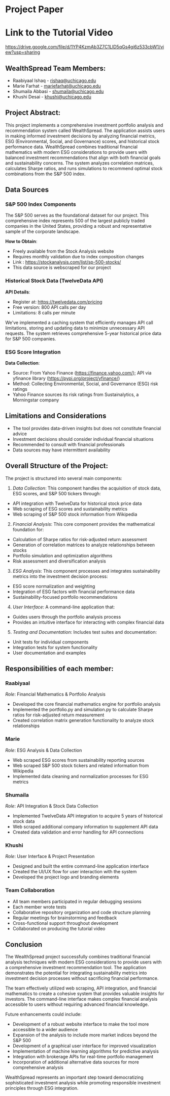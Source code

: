 # Project Paper

# Link to the Tutorial Video 
https://drive.google.com/file/d/1YP4KzmAb3Z7C1LID5qGs4gi6z533cbW1/view?usp=sharing

## WealthSpread Team Members:
- Raabiyaal Ishaq - rishaq@uchicago.edu
- Marie Farhat - mariefarhat@uchicago.edu
- Shumaila Abbasi - shumaila@uchicago.edu
- Khushi Desai - khushi@uchicago.edu

## Project Abstract:
This project implements a comprehensive investment portfolio analysis and recommendation system called WealthSpread. The application assists users in making informed investment decisions by analyzing financial metrics, ESG (Environmental, Social, and Governance) scores, and historical stock performance data. WealthSpread combines traditional financial mathematics with modern ESG considerations to provide users with balanced investment recommendations that align with both financial goals and sustainability concerns. The system analyzes correlation matrices, calculates Sharpe ratios, and runs simulations to recommend optimal stock combinations from the S&P 500 index.

## Data Sources

### S&P 500 Index Components

The S&P 500 serves as the foundational dataset for our project.
This comprehensive index represents 500 of the largest publicly traded companies in the United States,
providing a robust and representative sample of the corporate landscape. 

**How to Obtain**: 
- Freely available from the Stock Analysis website
- Requires monthly validation due to index composition changes
- Link : https://stockanalysis.com/list/sp-500-stocks/
- This data source is webscraped for our project

### Historical Stock Data (TwelveData API)

**API Details**:
- Register at: https://twelvedata.com/pricing
- Free version: 800 API calls per day
- Limitations: 8 calls per minute

We've implemented a caching system that efficiently manages API call limitations,
storing and updating data to minimize unnecessary API requests. 
The system retrieves comprehensive 5-year historical price data for S&P 500 companies.

### ESG Score Integration

**Data Collection**:
- Source: From Yahoo Finance (https://finance.yahoo.com/); API via yfinance library (https://pypi.org/project/yfinance/)
- Method: Collecting Environmental, Social, and Governance (ESG) risk ratings
- Yahoo Finance sources its risk ratings from Sustainalytics, a Morningstar company

## Limitations and Considerations

- The tool provides data-driven insights but does not constitute financial advice
- Investment decisions should consider individual financial situations
- Recommended to consult with financial professionals
- Data sources may have intermittent availability


## Overall Structure of the Project:
The project is structured into several main components:

1. *Data Collection*: This component handles the acquisition of stock data, ESG scores, and S&P 500 tickers through:
  - API integration with TwelveData for historical stock price data
  - Web scraping of ESG scores and sustainability metrics
  - Web scraping of S&P 500 stock information from Wikipedia
 
2. *Financial Analysis*: This core component provides the mathematical foundation for:
  - Calculation of Sharpe ratios for risk-adjusted return assessment
  - Generation of correlation matrices to analyze relationships between stocks
  - Portfolio simulation and optimization algorithms
  - Risk assessment and diversification analysis
 
3. *ESG Analysis*: This component processes and integrates sustainability metrics into the investment decision process:
  - ESG score normalization and weighting
  - Integration of ESG factors with financial performance data
  - Sustainability-focused portfolio recommendations
 
4. *User Interface*: A command-line application that:
  - Guides users through the portfolio analysis process
  - Provides an intuitive interface for interacting with complex financial data
 
5. *Testing and Documentation*: Includes test suites and documentation:
  - Unit tests for individual components
  - Integration tests for system functionality
  - User documentation and examples


## Responsibilities of each member:


### Raabiyaal
*Role*: Financial Mathematics & Portfolio Analysis
- Developed the core financial mathematics engine for portfolio analysis
- Implemented the portfolio.py and simulation.py to calculate Sharpe ratios for risk-adjusted return measurement
- Created correlation matrix generation functionality to analyze stock relationships

### Marie
*Role*: ESG Analysis & Data Collection
- Web scraped ESG scores from sustainability reporting sources
- Web scraped S&P 500 stock tickers and related information from Wikipedia
- Implemented data cleaning and normalization processes for ESG metrics

### Shumaila
*Role*: API Integration & Stock Data Collection
- Implemented TwelveData API integration to acquire 5 years of historical stock data
- Web scraped additional company information to supplement API data
- Created data validation and error handling for API connections


### Khushi
*Role*: User Interface & Project Presentation
- Designed and built the entire command-line application interface
- Created the UI/UX flow for user interaction with the system
- Developed the project logo and branding elements

### Team Collaboration
- All team members participated in regular debugging sessions
- Each member wrote tests
- Collaborative repository organization and code structure planning
- Regular meetings for brainstorming and feedback
- Cross-functional support throughout development
- Collaborated on producing the tutorial video


## Conclusion

The WealthSpread project successfully combines traditional financial analysis techniques with modern ESG considerations to provide users with a comprehensive investment recommendation tool. The application demonstrates the potential for integrating sustainability metrics into investment decision processes without sacrificing financial performance.


The team effectively utilized web scraping, API integration, and financial mathematics to create a cohesive system that provides valuable insights for investors. The command-line interface makes complex financial analysis accessible to users without requiring advanced financial knowledge.


Future enhancements could include:
- Development of a robust website interface to make the tool more accessible to a wider audience
- Expansion of the analysis to include more market indices beyond the S&P 500
- Development of a graphical user interface for improved visualization
- Implementation of machine learning algorithms for predictive analysis
- Integration with brokerage APIs for real-time portfolio management
- Incorporation of additional alternative data sources for more comprehensive analysis


WealthSpread represents an important step toward democratizing sophisticated investment analysis while promoting responsible investment principles through ESG integration.
